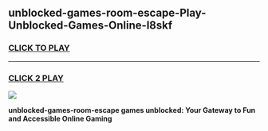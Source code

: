 
## unblocked-games-room-escape-Play-Unblocked-Games-Online-l8skf
<h3>
<a href="https://premium76.site?title=unblocked-games-room-escape&ref=25A">CLICK TO PLAY</a></h3>
<hr>

<h3>
<a href="https://premium76.site?title=unblocked-games-room-escape&ref=25A">CLICK 2 PLAY</a>
  
</h3>

<a href="https://premium76.site?title=unblocked-games-room-escape&ref=25A"><img src="https://clearcache.store/games.png"></a>


**unblocked-games-room-escape games unblocked: Your Gateway to Fun and Accessible Online Gaming**
